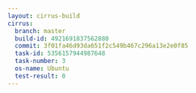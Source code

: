 ```yaml
---
layout: cirrus-build
cirrus:
  branch: master
  build-id: 4921691837562880
  commit: 3f01fa46d93da651f2c549b467c296a13e2e0f85
  task-id: 5356157944987648
  task-number: 3
  os-name: Ubuntu
  test-result: 0
---
```

